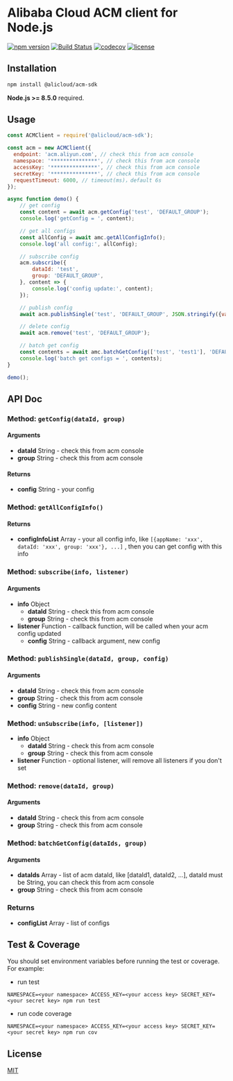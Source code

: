 # Alibaba Cloud ACM client for Node.js

[![npm version](https://badge.fury.io/js/@alicloud%2facm-sdk.svg)](https://badge.fury.io/js/@alicloud%2facm-sdk.svg)
[![Build Status](https://api.travis-ci.org/aliyun/nodejs-acm-sdk.png?branch=master)](https://travis-ci.org/aliyun/nodejs-acm-sdk)
[![codecov](https://codecov.io/gh/aliyun/nodejs-acm-sdk/branch/master/graph/badge.svg)](https://codecov.io/gh/aliyun/nodejs-acm-sdk)
[![license](https://img.shields.io/github/license/mashape/apistatus.svg)](LICENSE)



## Installation

```bash
npm install @alicloud/acm-sdk
```

**Node.js >= 8.5.0** required.



## Usage

```js
const ACMClient = require('@alicloud/acm-sdk');

const acm = new ACMClient({
  endpoint: 'acm.aliyun.com', // check this from acm console
  namespace: '***************', // check this from acm console
  accessKey: '***************', // check this from acm console
  secretKey: '***************', // check this from acm console
  requestTimeout: 6000, // timeout(ms)，default 6s
});

async function demo() {
    // get config
    const content = await acm.getConfig('test', 'DEFAULT_GROUP');
    console.log('getConfig = ', content);

    // get all configs
    const allConfig = await amc.getAllConfigInfo();
    console.log('all config:', allConfig);

    // subscribe config
    acm.subscribe({
        dataId: 'test',
        group: 'DEFAULT_GROUP',
    }, content => {
        console.log('config update:', content);
    });

    // publish config
    await acm.publishSingle('test', 'DEFAULT_GROUP', JSON.stringify({value: 'test'}));

    // delete config
    await acm.remove('test', 'DEFAULT_GROUP');

    // batch get config
    const contents = await amc.batchGetConfig(['test', 'test1'], 'DEFAULT_GROUP');
    console.log('batch get configs = ', contents);
}

demo();
```



## API Doc

### Method:  `getConfig(dataId, group)`

#### Arguments

* **dataId** String - check this from acm console
* **group** String - check this from acm console

#### Returns

* **config** String - your config



### Method: `getAllConfigInfo()`

#### Returns

* **configInfoList** Array - your all config info, like `[{appName: 'xxx', dataId: 'xxx', group: 'xxx'}, ...]` , then you can get config with this info



### Method: `subscribe(info, listener)`

#### Arguments

* **info** Object
  * **dataId** String - check this from acm console
  * **group** String - check this from acm console
* **listener** Function - callback function, will be called when your acm config updated
  * **config** String - callback argument, new config



### Method: `publishSingle(dataId, group, config)`

#### Arguments

* **dataId** String - check this from acm console
* **group** String - check this from acm console
* **config** String - new config content



### Method: `unSubscribe(info, [listener])`

- **info** Object
  - **dataId** String - check this from acm console
  - **group** String - check this from acm console
- **listener** Function - optional listener, will remove all listeners if you don't set



### Method: `remove(dataId, group)`

#### Arguments

* **dataId** String - check this from acm console
* **group** String - check this from acm console



### Method: `batchGetConfig(dataIds, group)`

#### Arguments

* **dataIds** Array - list of acm dataId, like [dataId1, dataId2, ...], dataId must be String, you can check this from acm console
* **group** String - check this from acm console

### Returns

* **configList** Array - list of configs

## Test & Coverage

You should set environment variables before running the test or coverage. For example:

* run test

```
NAMESPACE=<your namespace> ACCESS_KEY=<your access key> SECRET_KEY=<your secret key> npm run test
```

* run code coverage

```
NAMESPACE=<your namespace> ACCESS_KEY=<your access key> SECRET_KEY=<your secret key> npm run cov
```

## License

[MIT](LICENSE)

